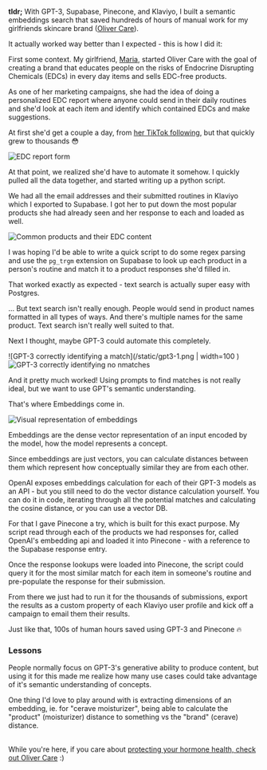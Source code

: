 **tldr;** With GPT-3, Supabase, Pinecone, and Klaviyo, I built a semantic embeddings search that saved hundreds of hours of manual work for my girlfriends skincare brand ([Oliver Care](http://olivercare.co)). 

It actually worked way better than I expected - this is how I did it:

First some context. My girlfriend, [Maria](https://twitter.com/mariaaacasa), started Oliver Care with the goal of creating a brand that educates people on the risks of Endocrine Disrupting Chemicals (EDCs) in every day items and sells EDC-free products.

As one of her marketing campaigns, she had the idea of doing a personalized EDC report where anyone could send in their daily routines and she'd look at each item and identify which contained EDCs and make suggestions.

At first she'd get a couple a day, from [her TikTok following](https://www.tiktok.com/@olivercareco), but that quickly grew to thousands 😳

![EDC report form](/static/edcreport1.jpg)

At that point, we realized she'd have to automate it somehow. I quickly pulled all the data together, and started writing up a python script.

We had all the email addresses and their submitted routines in Klaviyo which I exported to Supabase. I got her to put down the most popular products she had already seen and her response to each and loaded as well.

![Common products and their EDC content](/static/edcreport2.jpg)

I was hoping I'd be able to write a quick script to do some regex parsing and use the `pg_trgm` extension on Supabase to look up each product in a person's routine and match it to a product responses she'd filled in.

That worked exactly as expected - text search is actually super easy with Postgres.

... But text search isn't really enough. People would send in product names formatted in all types of ways. And there's multiple names for the same product. Text search isn't really well suited to that.

Next I thought, maybe GPT-3 could automate this completely.

![GPT-3 correctly identifying a match](/static/gpt3-1.png | width=100 )
![GPT-3 correctly identifying no nmatches](/static/gpt3-2.png)

And it pretty much worked! Using prompts to find matches is not really ideal, but we want to use GPT's semantic understanding.

That's where Embeddings come in.

![Visual representation of embeddings](/static/embeddings.jpg)

Embeddings are the dense vector representation of an input encoded by the model, how the model represents a concept.

Since embeddings are just vectors, you can calculate distances between them which represent how conceptually similar they are from each other.

OpenAI exposes embeddings calculation for each of their GPT-3 models as an API - but you still need to do the vector distance calculation yourself. You can do it in code, iterating through all the potential matches and calculating the cosine distance, or you can use a vector DB.

For that I gave Pinecone a try, which is built for this exact purpose. My script read through each of the products we had responses for, called OpenAI's embedding api and loaded it into Pinecone - with a reference to the Supabase response entry.

 Once the response lookups were loaded into Pinecone, the script could query it for the most similar match for each item in someone's routine and pre-populate the response for their submission.

 From there we just had to run it for the thousands of submissions, export the results as a custom property of each Klaviyo user profile and kick off a campaign to email them their results.

Just like that, 100s of human hours saved using GPT-3 and Pinecone 🔥

### Lessons

People normally focus on GPT-3's generative ability to produce content, but using it for this made me realize how many use cases could take advantage of it's semantic understanding of concepts.

One thing I'd love to play around with is extracting dimensions of an embedding, ie. for "cerave moisturizer", being able to calculate the "product" (moisturizer) distance to something vs the "brand" (cerave) distance.

\
While you're here, if you care about [protecting your hormone health, check out Oliver Care](https://olivercare.co/) :)